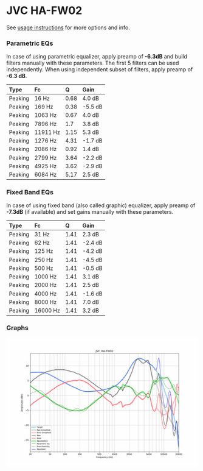 # JVC HA-FW02
See [usage instructions](https://github.com/jaakkopasanen/AutoEq#usage) for more options and info.

### Parametric EQs
In case of using parametric equalizer, apply preamp of **-6.3dB** and build filters manually
with these parameters. The first 5 filters can be used independently.
When using independent subset of filters, apply preamp of **-6.3 dB**.

| Type    | Fc       |    Q | Gain    |
|:--------|:---------|:-----|:--------|
| Peaking | 16 Hz    | 0.68 | 4.0 dB  |
| Peaking | 169 Hz   | 0.38 | -5.5 dB |
| Peaking | 1063 Hz  | 0.67 | 4.0 dB  |
| Peaking | 7896 Hz  | 1.7  | 3.8 dB  |
| Peaking | 11911 Hz | 1.15 | 5.3 dB  |
| Peaking | 1276 Hz  | 4.31 | -1.7 dB |
| Peaking | 2086 Hz  | 0.92 | 1.4 dB  |
| Peaking | 2799 Hz  | 3.64 | -2.2 dB |
| Peaking | 4925 Hz  | 3.62 | -2.9 dB |
| Peaking | 6084 Hz  | 5.17 | 2.5 dB  |

### Fixed Band EQs
In case of using fixed band (also called graphic) equalizer, apply preamp of **-7.3dB**
(if available) and set gains manually with these parameters.

| Type    | Fc       |    Q | Gain    |
|:--------|:---------|:-----|:--------|
| Peaking | 31 Hz    | 1.41 | 2.3 dB  |
| Peaking | 62 Hz    | 1.41 | -2.4 dB |
| Peaking | 125 Hz   | 1.41 | -4.2 dB |
| Peaking | 250 Hz   | 1.41 | -4.5 dB |
| Peaking | 500 Hz   | 1.41 | -0.5 dB |
| Peaking | 1000 Hz  | 1.41 | 3.1 dB  |
| Peaking | 2000 Hz  | 1.41 | 2.5 dB  |
| Peaking | 4000 Hz  | 1.41 | -1.6 dB |
| Peaking | 8000 Hz  | 1.41 | 7.0 dB  |
| Peaking | 16000 Hz | 1.41 | 3.2 dB  |

### Graphs
![](./JVC%20HA-FW02.png)